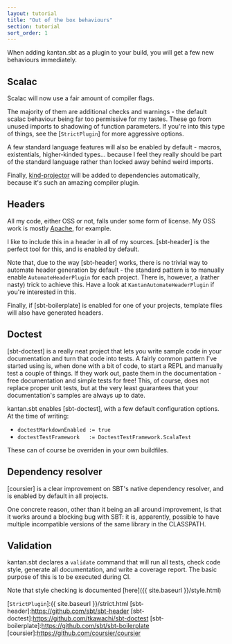 ```yaml
---
layout: tutorial
title: "Out of the box behaviours"
section: tutorial
sort_order: 1
---
```


When adding kantan.sbt as a plugin to your build, you will get a few new behaviours immediately.

## Scalac

Scalac will now use a fair amount of compiler flags.

The majority of them are additional checks and warnings - the default scalac behaviour being far
too permissive for my tastes. These go from unused imports to shadowing of function parameters. If
you're into this type of things, see the [`StrictPlugin`] for more aggressive options.

A few standard language features will also be enabled by default - macros, existentials,
higher-kinded types... because I feel they really should be part of the standard language rather
than locked away behind weird imports.

Finally, [kind-projector](https://github.com/non/kind-projector) will be added to dependencies
automatically, because it's such an amazing compiler plugin.

## Headers

All my code, either OSS or not, falls under some form of license. My OSS work is mostly
[Apache](https://www.apache.org/licenses/LICENSE-2.0), for example.

I like to include this in a header in all of my sources.
[sbt-header] is the perfect tool for this, and is enabled
by default.

Note that, due to the way [sbt-header] works, there is no trivial way to automate header
generation by default - the standard pattern is to manually enable `AutomateHeaderPlugin`
for each project. There is, however, a (rather nasty) trick to achieve this. Have a look at
`KantanAutomateHeaderPlugin` if you're interested in this.

Finally, if [sbt-boilerplate] is enabled for one of your projects, template files will also
have generated headers.

## Doctest

[sbt-doctest] is a really neat project that lets you
write sample code in your documentation and turn that code into tests. A fairly common
pattern I've started using is, when done with a bit of code, to start a REPL and manually
test a couple of things. If they work out, paste them in the documentation - free documentation
and simple tests for free! This, of course, does not replace proper unit tests, but at the very
least guarantees that your documentation's samples are always up to date.

kantan.sbt enables [sbt-doctest], with a few default configuration options. At the time of writing:

* `doctestMarkdownEnabled := true`
* `doctestTestFramework   := DoctestTestFramework.ScalaTest`

These can of course be overriden in your own buildfiles.

## Dependency resolver

[coursier] is a clear improvement on SBT's native dependency resolver, and is enabled by default
in all projects.

One concrete reason, other than it being an all around improvement, is that it works around a
blocking bug with SBT: it is, apparently, possible to have multiple incompatible versions of the
same library in the CLASSPATH.


## Validation

kantan.sbt declares a `validate` command that will run all tests, check code style, generate
all documentation, and write a coverage report. The basic purpose of this is to be executed
during CI.

Note that style checking is documented [here]({{ site.baseurl }}/style.html)




[`StrictPlugin`]:{{ site.baseurl }}/strict.html
[sbt-header]:https://github.com/sbt/sbt-header
[sbt-doctest]:https://github.com/tkawachi/sbt-doctest
[sbt-boilerplate]:https://github.com/sbt/sbt-boilerplate
[coursier]:https://github.com/coursier/coursier
